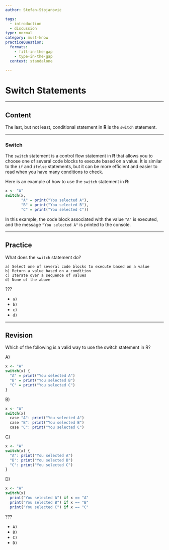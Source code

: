 ```yaml
---
author: Stefan-Stojanovic

tags:
  - introduction
  - discussion
type: normal
category: must-know
practiceQuestion:
  formats:
    - fill-in-the-gap
    - type-in-the-gap
  context: standalone

---
```


# Switch Statements

---

## Content

The last, but not least, conditional statement in **R** is the `switch` statement.

---
### Switch

The `switch` statement is a control flow statement in **R** that allows you to choose one of several code blocks to execute based on a value. It is similar to the `if` and `ifelse` statements, but it can be more efficient and easier to read when you have many conditions to check.

Here is an example of how to use the `switch` statement in **R**:
```r
x <- "A"
switch(x,
       "A" = print("You selected A"),
       "B" = print("You selected B"),
       "C" = print("You selected C"))
```

In this example, the code block associated with the value `"A"` is executed, and the message `"You selected A"` is printed to the console.

---
## Practice

What does the `switch` statement do?

```plain-text
a) Select one of several code blocks to execute based on a value
b) Return a value based on a condition
c) Iterate over a sequence of values
d) None of the above
```

???

- `a)`
- `b)`
- `c)`
- `d)`

---
## Revision

Which of the following is a valid way to use the switch statement in R?

A)
```r
x <- "A"
switch(x) {
  "A" = print("You selected A")
  "B" = print("You selected B")
  "C" = print("You selected C")
}
```

B)
```r
x <- "A"
switch(x)
  case "A": print("You selected A")
  case "B": print("You selected B")
  case "C": print("You selected C")
```

C)
```r
x <- "A"
switch(x) {
  "A": print("You selected A")
  "B": print("You selected B")
  "C": print("You selected C")
}
```

D)
```r
x <- "A"
switch(x)
  print("You selected A") if x == "A"
  print("You selected B") if x == "B"
  print("You selected C") if x == "C"
```

???

- `A)`
- `B)`
- `C)`
- `D)`